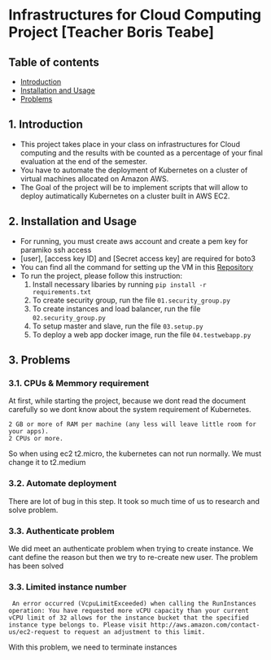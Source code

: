 # Infrastructures for Cloud Computing Project [Teacher Boris Teabe]
## Table of contents
- [Introduction](#1-introduction)
- [Installation and Usage](#2-installation-and-usage)
- [Problems](#3-problems)


## 1. Introduction
- This project takes place in your class on infrastructures for Cloud computing and the results with be counted as a percentage of your final evaluation at the end of the semester.
- You have to automate the deployment of Kubernetes on a cluster of virtual
machines allocated on Amazon AWS.
- The Goal of the project will be to implement scripts that will allow to deploy autimatically Kubernetes on a cluster built in AWS EC2.

## 2. Installation and Usage
- For running, you must create aws account and create a pem key for paramiko ssh access
- [user], [access key ID] and [Secret access key] are required for boto3
- You can find all the command for setting up the VM in this [Repository](https://github.com/harnetlinh/automation_kubernetes_test.git)
- To run the project, please follow this instruction:
    1. Install necessary libaries by running ```pip install -r requirements.txt```
    2. To create security group, run the file ```01.security_group.py```
    3. To create instances and load balancer, run the file ```02.security_group.py```
    4. To setup master and slave, run the file ```03.setup.py```
    5. To deploy a web app docker image, run the file ```04.testwebapp.py```



## 3. Problems

### 3.1. CPUs & Memmory requirement
At first, while starting the project, because we dont read the document carefully so we dont know about the system requirement of Kubernetes. 
```
2 GB or more of RAM per machine (any less will leave little room for your apps).
2 CPUs or more.
```
So when using ec2 t2.micro, the kubernetes can not run normally. We must change it to t2.medium

### 3.2. Automate deployment
There are lot of bug in this step. It took so much time of us to research and solve problem. 

### 3.3. Authenticate problem
We did meet an authenticate problem when trying to create instance. We cant define the reason but then we try to re-create new user. The problem has been solved

### 3.3. Limited instance number
```
 An error occurred (VcpuLimitExceeded) when calling the RunInstances operation: You have requested more vCPU capacity than your current vCPU limit of 32 allows for the instance bucket that the specified instance type belongs to. Please visit http://aws.amazon.com/contact-us/ec2-request to request an adjustment to this limit.
 ```
 With this problem, we need to terminate instances
 


